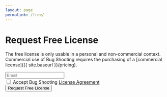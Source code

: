 ```yaml
---
layout: page
permalink: /free/
---
```


# Request Free License

The free license is only usable in a personal and non-commercial context. Commercial use of Bug Shooting requires the purchasing of a [commercial license]({{ site.baseurl }}/pricing).

<form method="POST" action="https://services.bugshooting.com/rest/freelicense">
  <div class="row mb-3">
    <input class="form-control" type="email" placeholder="Email" required name="email" maxlength="100">
  </div>
  <div class="row mb-3">
    <div class="form-check">
      <input class="form-check-input" type="checkbox" required name="agreement">
      <label class="form-check-label" for="agreement">Accept Bug Shooting <a href="{{ site.baseurl }}/agreement" target="_blank">License Agreement</a></label>
    </div>
  </div>
  <input type="hidden" name="language" value="en-US">
  <input type="hidden" name="successurl" value="{{ site.url }}{{ site.baseurl }}/freesuccess">
  <input type="hidden" name="failurl" value="{{ site.url }}{{ site.baseurl }}/free">
  <div class="row mb-3">
    <button class="btn btn-lg btn-primary btn-block" type="submit">Request Free License</button>
  </div>
</form>
